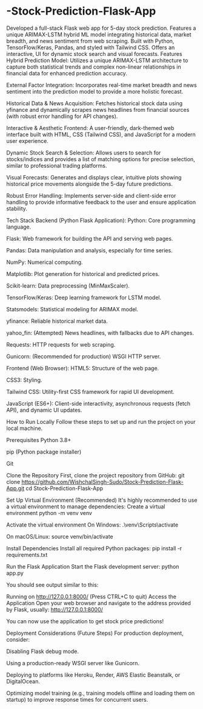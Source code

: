 # -Stock-Prediction-Flask-App
Developed a full-stack Flask web app for 5-day stock prediction. Features a unique ARIMAX-LSTM hybrid ML model integrating historical data, market breadth, and news sentiment from web scraping. Built with Python, TensorFlow/Keras, Pandas, and styled with Tailwind CSS. Offers an interactive, UI for dynamic stock search and visual forecasts.
Features
Hybrid Prediction Model: Utilizes a unique ARIMAX-LSTM architecture to capture both statistical trends and complex non-linear relationships in financial data for enhanced prediction accuracy.

External Factor Integration: Incorporates real-time market breadth and news sentiment into the prediction model to provide a more holistic forecast.

Historical Data & News Acquisition: Fetches historical stock data using yfinance and dynamically scrapes news headlines from financial sources (with robust error handling for API changes).

Interactive & Aesthetic Frontend: A user-friendly, dark-themed web interface built with HTML, CSS (Tailwind CSS), and JavaScript for a modern user experience.

Dynamic Stock Search & Selection: Allows users to search for stocks/indices and provides a list of matching options for precise selection, similar to professional trading platforms.

Visual Forecasts: Generates and displays clear, intuitive plots showing historical price movements alongside the 5-day future predictions.

Robust Error Handling: Implements server-side and client-side error handling to provide informative feedback to the user and ensure application stability.

Tech Stack
Backend (Python Flask Application):
Python: Core programming language.

Flask: Web framework for building the API and serving web pages.

Pandas: Data manipulation and analysis, especially for time series.

NumPy: Numerical computing.

Matplotlib: Plot generation for historical and predicted prices.

Scikit-learn: Data preprocessing (MinMaxScaler).

TensorFlow/Keras: Deep learning framework for LSTM model.

Statsmodels: Statistical modeling for ARIMAX model.

yfinance: Reliable historical market data.

yahoo_fin: (Attempted) News headlines, with fallbacks due to API changes.

Requests: HTTP requests for web scraping.

Gunicorn: (Recommended for production) WSGI HTTP server.

Frontend (Web Browser):
HTML5: Structure of the web page.

CSS3: Styling.

Tailwind CSS: Utility-first CSS framework for rapid UI development.

JavaScript (ES6+): Client-side interactivity, asynchronous requests (fetch API), and dynamic UI updates.

How to Run Locally
Follow these steps to set up and run the project on your local machine.

Prerequisites
Python 3.8+

pip (Python package installer)

Git

Clone the Repository First, clone the project repository from GitHub:
git clone https://github.com/WishchalSingh-Sudo/Stock-Prediction-Flask-App.git cd Stock-Prediction-Flask-App

Set Up Virtual Environment (Recommended) It's highly recommended to use a virtual environment to manage dependencies:
Create a virtual environment
python -m venv venv

Activate the virtual environment
On Windows:
.\venv\Scripts\activate

On macOS/Linux:
source venv/bin/activate

Install Dependencies Install all required Python packages:
pip install -r requirements.txt

Run the Flask Application Start the Flask development server:
python app.py

You should see output similar to this:

Running on http://127.0.0.1:8000/ (Press CTRL+C to quit)
Access the Application Open your web browser and navigate to the address provided by Flask, usually:
http://127.0.0.1:8000/

You can now use the application to get stock price predictions!

Deployment Considerations (Future Steps)
For production deployment, consider:

Disabling Flask debug mode.

Using a production-ready WSGI server like Gunicorn.

Deploying to platforms like Heroku, Render, AWS Elastic Beanstalk, or DigitalOcean.

Optimizing model training (e.g., training models offline and loading them on startup) to improve response times for concurrent users.
